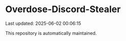 # Overdose-Discord-Stealer

Last updated: 2025-06-02 00:06:15

This repository is automatically maintained.
